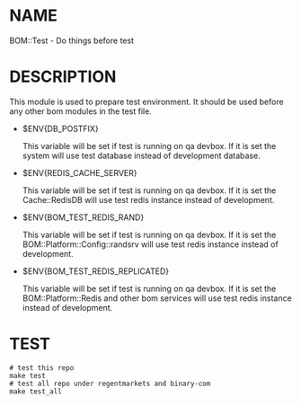 # NAME

BOM::Test - Do things before test

# DESCRIPTION

This module is used to prepare test environment. It should be used before any other bom modules in the test file.

- $ENV{DB\_POSTFIX}

    This variable will be set if test is running on qa devbox. If it is set the system will use test database instead of development database.

- $ENV{REDIS\_CACHE\_SERVER}

    This variable will be set if test is running on qa devbox. If it is set the Cache::RedisDB will use test redis instance instead of development.

- $ENV{BOM\_TEST\_REDIS\_RAND}

    This variable will be set if test is running on qa devbox. If it is set the BOM::Platform::Config::randsrv will use test redis instance instead of development.

- $ENV{BOM\_TEST\_REDIS\_REPLICATED}

    This variable will be set if test is running on qa devbox. If it is set the BOM::Platform::Redis and other bom services
    will use test redis instance instead of development.

# TEST

    # test this repo
    make test
    # test all repo under regentmarkets and binary-com
    make test_all
